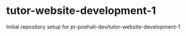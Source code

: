 # tutor-website-development-1

Initial repository setup for pr-poehali-dev/tutor-website-development-1